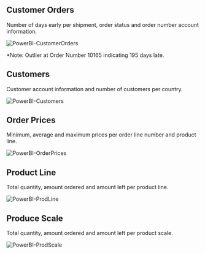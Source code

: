 ## Customer Orders

Number of days early per shipment, order status and order number account information.

![PowerBI-CustomerOrders](https://user-images.githubusercontent.com/59748085/224187280-2e8ff501-1318-498c-954e-44b4c6801bc2.JPG)

*Note: Outlier at Order Number 10165 indicating 195 days late.

## Customers

Customer account information and number of customers per country.

![PowerBI-Customers](https://user-images.githubusercontent.com/59748085/224188415-ebfcab4e-4e43-4136-ad09-58e4b351bd5f.JPG)

## Order Prices

Minimum, average and maximum prices per order line number and product line.

![PowerBI-OrderPrices](https://user-images.githubusercontent.com/59748085/224187717-caf97063-e87d-4662-bb72-c2deda073def.JPG)

## Product Line

Total quantity, amount ordered and amount left per product line.

![PowerBI-ProdLine](https://user-images.githubusercontent.com/59748085/224729861-bad3ec50-9a52-4927-a6ba-d8179fecab3e.JPG)

## Produce Scale

Total quantity, amount ordered and amount left per product scale.

![PowerBI-ProdScale](https://user-images.githubusercontent.com/59748085/224187768-74346a25-bcbf-450e-b43d-0fa52ae96ca2.JPG)
